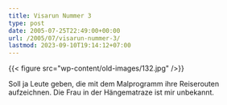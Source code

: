 ```yaml
---
title: Visarun Nummer 3
type: post
date: 2005-07-25T22:49:00+00:00
url: /2005/07/visarun-nummer-3/
lastmod: 2023-09-10T19:14:12+07:00
---
```

{{< figure src="wp-content/old-images/132.jpg" />}}

Soll ja Leute geben, die mit dem Malprogramm ihre Reiserouten aufzeichnen. Die Frau in der Hängematraze ist mir unbekannt.
